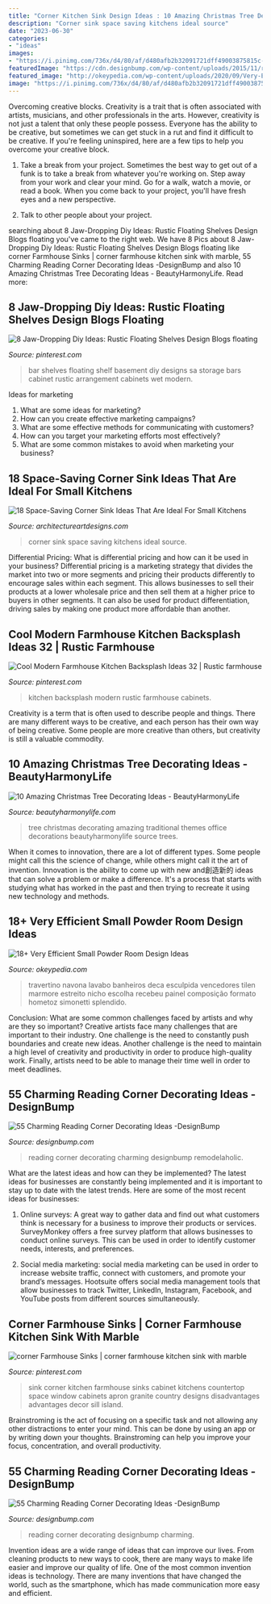 ```yaml
---
title: "Corner Kitchen Sink Design Ideas : 10 Amazing Christmas Tree Decorating Ideas"
description: "Corner sink space saving kitchens ideal source"
date: "2023-06-30"
categories:
- "ideas"
images:
- "https://i.pinimg.com/736x/d4/80/af/d480afb2b32091721dff49003875815c--corner-sink-kitchen-farmhouse-kitchen-sinks.jpg"
featuredImage: "https://cdn.designbump.com/wp-content/uploads/2015/11/reading-corner-nook01.jpg"
featured_image: "http://okeypedia.com/wp-content/uploads/2020/09/Very-Efficient-Small-Powder-Room-Design-Ideas-21.jpg"
image: "https://i.pinimg.com/736x/d4/80/af/d480afb2b32091721dff49003875815c--corner-sink-kitchen-farmhouse-kitchen-sinks.jpg"
---
```



Overcoming creative blocks.
Creativity is a trait that is often associated with artists, musicians, and other professionals in the arts. However, creativity is not just a talent that only these people possess. Everyone has the ability to be creative, but sometimes we can get stuck in a rut and find it difficult to be creative. If you're feeling uninspired, here are a few tips to help you overcome your creative block.
1. Take a break from your project. Sometimes the best way to get out of a funk is to take a break from whatever you're working on. Step away from your work and clear your mind. Go for a walk, watch a movie, or read a book. When you come back to your project, you'll have fresh eyes and a new perspective.

2. Talk to other people about your project.

	

		
searching about 8 Jaw-Dropping Diy Ideas: Rustic Floating Shelves Design Blogs floating you've came to the right web. We have 8 Pics about 8 Jaw-Dropping Diy Ideas: Rustic Floating Shelves Design Blogs floating like corner Farmhouse Sinks | corner farmhouse kitchen sink with marble, 55 Charming Reading Corner Decorating Ideas -DesignBump and also 10 Amazing Christmas Tree Decorating Ideas - BeautyHarmonyLife. Read more:
		
    
## 8 Jaw-Dropping Diy Ideas: Rustic Floating Shelves Design Blogs Floating

<img loading=lazy src="https://i.pinimg.com/736x/ae/9e/3c/ae9e3cf7af6c1eb963b5c428d156c331.jpg" onerror="this.onerror=null;this.src='https://tse1.mm.bing.net/th?id=OIP.XLV72imFxOopZQYOSPbuUwHaOD&amp;pid=15.1';" alt="8 Jaw-Dropping Diy Ideas: Rustic Floating Shelves Design Blogs floating">

_Source: pinterest.com_

>bar shelves floating shelf basement diy designs sa storage bars cabinet rustic arrangement cabinets wet modern. 

	

Ideas for marketing
1. What are some ideas for marketing? 
2. How can you create effective marketing campaigns? 
3. What are some effective methods for communicating with customers? 
4. How can you target your marketing efforts most effectively? 
5. What are some common mistakes to avoid when marketing your business?

    
## 18 Space-Saving Corner Sink Ideas That Are Ideal For Small Kitchens

<img loading=lazy src="https://www.architectureartdesigns.com/wp-content/uploads/2017/03/3-3.jpg" onerror="this.onerror=null;this.src='https://tse2.mm.bing.net/th?id=OIP.lCZv7WZ9iZa-YKDyvuR_DAAAAA&amp;pid=15.1';" alt="18 Space-Saving Corner Sink Ideas That Are Ideal For Small Kitchens">

_Source: architectureartdesigns.com_

>corner sink space saving kitchens ideal source. 

	

Differential Pricing: What is differential pricing and how can it be used in your business?
Differential pricing is a marketing strategy that divides the market into two or more segments and pricing their products differently to encourage sales within each segment. This allows businesses to sell their products at a lower wholesale price and then sell them at a higher price to buyers in other segments. It can also be used for product differentiation, driving sales by making one product more affordable than another.

    
## Cool Modern Farmhouse Kitchen Backsplash Ideas 32 | Rustic Farmhouse

<img loading=lazy src="https://i.pinimg.com/736x/00/f6/4b/00f64b0fe0b2420e521673daf54aad97.jpg" onerror="this.onerror=null;this.src='https://tse1.mm.bing.net/th?id=OIP.1IrLJgRsvQL-kkjhbYXluwHaLF&amp;pid=15.1';" alt="Cool Modern Farmhouse Kitchen Backsplash Ideas 32 | Rustic farmhouse">

_Source: pinterest.com_

>kitchen backsplash modern rustic farmhouse cabinets. 

	

Creativity is a term that is often used to describe people and things. There are many different ways to be creative, and each person has their own way of being creative. Some people are more creative than others, but creativity is still a valuable commodity.

    
## 10 Amazing Christmas Tree Decorating Ideas - BeautyHarmonyLife

<img loading=lazy src="https://beautyharmonylife.com/wp-content/uploads/2013/11/traditional-.jpg" onerror="this.onerror=null;this.src='https://tse2.mm.bing.net/th?id=OIP.UJEixgty-ME6V9j55zSqYgAAAA&amp;pid=15.1';" alt="10 Amazing Christmas Tree Decorating Ideas - BeautyHarmonyLife">

_Source: beautyharmonylife.com_

>tree christmas decorating amazing traditional themes office decorations beautyharmonylife source trees. 

	

When it comes to innovation, there are a lot of different types. Some people might call this the science of change, while others might call it the art of invention. Innovation is the ability to come up with new and創造新的 ideas that can solve a problem or make a difference. It's a process that starts with studying what has worked in the past and then trying to recreate it using new technology and methods.

    
## 18+ Very Efficient Small Powder Room Design Ideas

<img loading=lazy src="http://okeypedia.com/wp-content/uploads/2020/09/Very-Efficient-Small-Powder-Room-Design-Ideas-21.jpg" onerror="this.onerror=null;this.src='https://tse1.mm.bing.net/th?id=OIP.v9mJvsWoSftnGeNsvjSIMAHaLH&amp;pid=15.1';" alt="18+ Very Efficient Small Powder Room Design Ideas">

_Source: okeypedia.com_

>travertino navona lavabo banheiros deca esculpida vencedores tilen marmore estreito nicho escolha recebeu painel composição formato hometoz simonetti splendido. 

	

Conclusion: What are some common challenges faced by artists and why are they so important?
Creative artists face many challenges that are important to their industry. One challenge is the need to constantly push boundaries and create new ideas. Another challenge is the need to maintain a high level of creativity and productivity in order to produce high-quality work. Finally, artists need to be able to manage their time well in order to meet deadlines.

    
## 55 Charming Reading Corner Decorating Ideas -DesignBump

<img loading=lazy src="https://cdn.designbump.com/wp-content/uploads/2015/11/reading-corner-nook48.jpg" onerror="this.onerror=null;this.src='https://tse3.mm.bing.net/th?id=OIP.zPUTDC_ut0M6hVemG0SAhQHaLH&amp;pid=15.1';" alt="55 Charming Reading Corner Decorating Ideas -DesignBump">

_Source: designbump.com_

>reading corner decorating charming designbump remodelaholic. 

	

What are the latest ideas and how can they be implemented?
The latest ideas for businesses are constantly being implemented and it is important to stay up to date with the latest trends. Here are some of the most recent ideas for businesses:
1. Online surveys: A great way to gather data and find out what customers think is necessary for a business to improve their products or services. SurveyMonkey offers a free survey platform that allows businesses to conduct online surveys. This can be used in order to identify customer needs, interests, and preferences.

2. Social media marketing: social media marketing can be used in order to increase website traffic, connect with customers, and promote your brand’s messages. Hootsuite offers social media management tools that allow businesses to track Twitter, LinkedIn, Instagram, Facebook, and YouTube posts from different sources simultaneously.

    
## Corner Farmhouse Sinks | Corner Farmhouse Kitchen Sink With Marble

<img loading=lazy src="https://i.pinimg.com/736x/d4/80/af/d480afb2b32091721dff49003875815c--corner-sink-kitchen-farmhouse-kitchen-sinks.jpg" onerror="this.onerror=null;this.src='https://tse4.mm.bing.net/th?id=OIP.UTm9-zPACFdw0h90sIUyCAHaKN&amp;pid=15.1';" alt="corner Farmhouse Sinks | corner farmhouse kitchen sink with marble">

_Source: pinterest.com_

>sink corner kitchen farmhouse sinks cabinet kitchens countertop space window cabinets apron granite country designs disadvantages advantages decor sill island. 

	

Brainstroming is the act of focusing on a specific task and not allowing any other distractions to enter your mind. This can be done by using an app or by writing down your thoughts. Brainstroming can help you improve your focus, concentration, and overall productivity.

    
## 55 Charming Reading Corner Decorating Ideas -DesignBump

<img loading=lazy src="https://cdn.designbump.com/wp-content/uploads/2015/11/reading-corner-nook01.jpg" onerror="this.onerror=null;this.src='https://tse2.mm.bing.net/th?id=OIP.T3QBHOtwZOk8xHLgaKp-8gHaLn&amp;pid=15.1';" alt="55 Charming Reading Corner Decorating Ideas -DesignBump">

_Source: designbump.com_

>reading corner decorating designbump charming. 

	

Invention ideas are a wide range of ideas that can improve our lives. From cleaning products to new ways to cook, there are many ways to make life easier and improve our quality of life. One of the most common invention ideas is technology. There are many inventions that have changed the world, such as the smartphone, which has made communication more easy and efficient.

